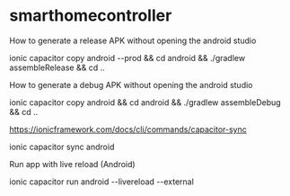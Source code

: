 # smarthomecontroller


How to generate a release APK without opening the android studio

ionic capacitor copy android --prod && cd android && ./gradlew assembleRelease && cd ..    




How to generate a debug APK without opening the android studio

ionic capacitor copy android && cd android && ./gradlew assembleDebug && cd ..







https://ionicframework.com/docs/cli/commands/capacitor-sync


ionic capacitor sync android 

Run app with live reload (Android)


ionic capacitor run android --livereload --external

